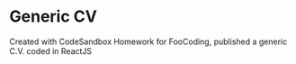 # Generic CV
Created with CodeSandbox
Homework for FooCoding, published a generic C.V. coded in ReactJS
